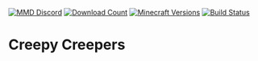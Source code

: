 [![MMD Discord](https://img.shields.io/badge/Discord-MMD-green.svg?style=flat&logo=Discord)](https://discord.mcmoddev.com)
[![Download Count](http://cf.way2muchnoise.eu/full_red-pandas_downloads.svg)](http://minecraft.curseforge.com/projects/creepy-crepers)
[![Minecraft Versions](http://cf.way2muchnoise.eu/versions/Minecraft_red-pandas_all.svg)](http://minecraft.curseforge.com/projects/creepy-creepers)
[![Build Status](https://ci.mcmoddev.com/view/ProxyNeko/job/ProxyNeko/job/creepy%20creepers/job/creepy%20creepers%201.14.4/badge/icon)](https://ci.mcmoddev.com/view/ProxyNeko/job/ProxyNeko/job/creepy%20creepers/job/creepy%20creepers%201.14.4/)

# Creepy Creepers
